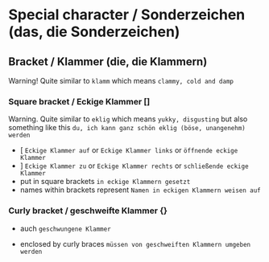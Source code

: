 # Special character / Sonderzeichen (das, die Sonderzeichen)

## Bracket / Klammer (die, 	die Klammern)
Warning! Quite similar to `klamm` which means `clammy, cold and damp`

### Square bracket / Eckige Klammer []
Warning. Quite similar to `ek­lig` which means `yukky, disgusting` but also something like this `du, ich kann ganz schön eklig (böse, unangenehm) werden`

- [ `Eckige Klammer auf` or `Eckige Klammer links` or `öffnende eckige Klammer`
- ] `Eckige Klammer zu` or `Eckige Klammer rechts` or `schließende eckige Klammer`
- put in square brackets `in eckige Klammern gesetzt`
- names within brackets represent `Namen in eckigen Klammern weisen auf` 

### Curly bracket / geschweifte Klammer {} 
- auch `geschwungene Klammer`

- enclosed by curly braces `müssen von geschweiften Klammern umgeben werden` 